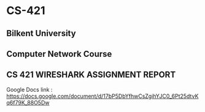 # CS-421
## Bilkent University 
## Computer Network Course 
## CS 421 WIRESHARK ASSIGNMENT REPORT

Google Docs link :
https://docs.google.com/document/d/17bP5DbYfhwCsZgihYJC0_6Pt25dtvKq6f79K_88O5Dw
